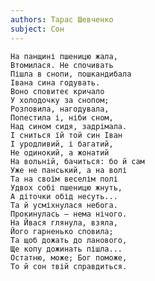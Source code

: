 ```yaml
---
authors: Тарас Шевченко
subject: Сон
---
```


	На панщині пшеницю жала,
	Втомилася. Не спочивать
	Пішла в снопи, пошкандибала
	Івана сина годувать.
	Воно сповитеє кричало
	У холодочку за снопом;
	Розповила, нагодувала,
	Попестила і, ніби сном,
	Над сином сидя, задрімала.
	І сниться їй той син Іван
	І уродливий, і багатий,
	Не одинокий, а жонатий
	На вольній, бачиться: бо й сам
	Уже не панський, а на волі
	Та на своїм веселім полі
	Удвох собі пшеницю жнуть,
	А діточки обід несуть...
	Та й усміхнулася небога.
	Прокинулась — нема нічого.
	На Йвася глянула, взяла,
	Його гарненько сповила;
	Та щоб дожать до ланового,
	Ще копу дожинать пішла...
	Остатню, може; Бог поможе,
	То й сон твій справдиться.
	
